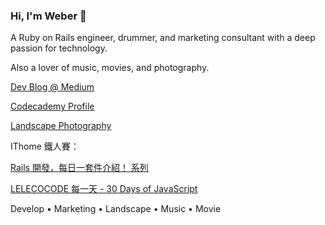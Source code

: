 ### Hi, I'm Weber 🔰
A Ruby on Rails engineer, drummer, and marketing consultant with a deep passion for technology.

Also a lover of music, movies, and photography.


[Dev Blog @ Medium](https://medium.com/@weberindeed)

[Codecademy Profile](https://www.codecademy.com/profiles/vito588p)

[Landscape Photography](https://www.instagram.com/vito588p)

IThome 鐵人賽：

[Rails 開發，每日一套件介紹！ 系列](https://ithelp.ithome.com.tw/users/20161892/ironman/6521)

[LELECOCODE 每一天 - 30 Days of JavaScript](https://ithelp.ithome.com.tw/users/20161892/ironman/6530)


Develop • Marketing • Landscape • Music • Movie

<!--
**vito588p/vito588p** is a ✨ _special_ ✨ repository because its `README.md` (this file) appears on your GitHub profile.

Here are some ideas to get you started:

- 🔭 I’m currently working on ...
- 🌱 I’m currently learning ...
- 👯 I’m looking to collaborate on ...
- 🤔 I’m looking for help with ...
- 💬 Ask me about ...
- 📫 How to reach me: ...
- 😄 Pronouns: ...
- ⚡ Fun fact: ...
-->
